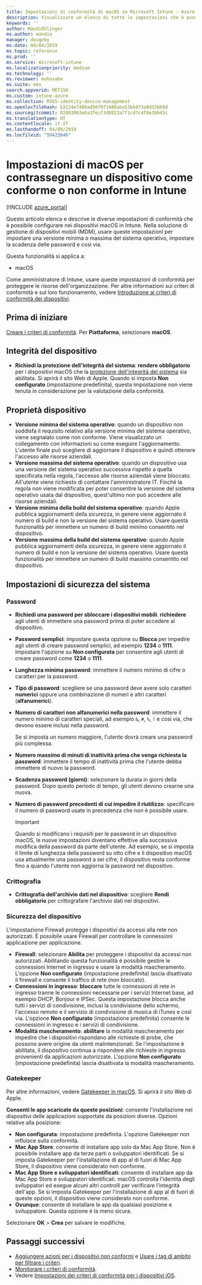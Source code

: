 ```yaml
---
title: Impostazioni di conformità di macOS in Microsoft Intune - Azure | Microsoft Docs
description: Visualizzare un elenco di tutte le impostazioni che è possibile usare durante l'impostazione della conformità per i dispositivi macOS in Microsoft Intune. Richiedere la protezione dell'integrità del sistema di Apple, impostare le restrizioni relative alla password, richiedere un firewall, consentire un gatekeeper e così via.
keywords: ''
author: MandiOhlinger
ms.author: mandia
manager: dougeby
ms.date: 04/04/2019
ms.topic: reference
ms.prod: ''
ms.service: microsoft-intune
ms.localizationpriority: medium
ms.technology: ''
ms.reviewer: muhosabe
ms.suite: ems
search.appverid: MET150
ms.custom: intune-azure
ms.collection: M365-identity-device-management
ms.openlocfilehash: b3224e7400ad56f971488aba53bb073a0d33bb9d
ms.sourcegitcommit: 02803863eba37ecf3d8823a7f1cd7c4f8e3bb42c
ms.translationtype: HT
ms.contentlocale: it-IT
ms.lasthandoff: 04/09/2019
ms.locfileid: "59423646"
---
```

# <a name="macos-settings-to-mark-devices-as-compliant-or-not-compliant-using-intune"></a>Impostazioni di macOS per contrassegnare un dispositivo come conforme o non conforme in Intune

[!INCLUDE [azure_portal](./includes/azure_portal.md)]

Questo articolo elenca e descrive le diverse impostazioni di conformità che è possibile configurare nei dispositivi macOS in Intune. Nella soluzione di gestione di dispositivi mobili (MDM), usare queste impostazioni per impostare una versione minima o massima del sistema operativo, impostare la scadenza delle password e così via.

Questa funzionalità si applica a:

- macOS

Come amministratore di Intune, usare queste impostazioni di conformità per proteggere le risorse dell'organizzazione. Per altre informazioni sui criteri di conformità e sul loro funzionamento, vedere [Introduzione ai criteri di conformità dei dispositivi](device-compliance-get-started.md).

## <a name="before-you-begin"></a>Prima di iniziare

[Creare i criteri di conformità](create-compliance-policy.md#create-the-policy). Per **Piattaforma**, selezionare **macOS**.

## <a name="device-health"></a>Integrità del dispositivo

- **Richiedi la protezione dell'integrità del sistema**: **rendere obbligatorio** per i dispositivi macOS che la [protezione dell'integrità del sistema](https://support.apple.com/HT204899) sia abilitata. Si aprirà il sito Web di Apple. Quando si imposta **Non configurato** (impostazione predefinita), questa impostazione non viene tenuta in considerazione per la valutazione della conformità.

## <a name="device-properties"></a>Proprietà dispositivo

- **Versione minima del sistema operativo**: quando un dispositivo non soddisfa il requisito relativo alla versione minima del sistema operativo, viene segnalato come non conforme. Viene visualizzato un collegamento con informazioni su come eseguire l'aggiornamento. L'utente finale può scegliere di aggiornare il dispositivo e quindi ottenere l'accesso alle risorse aziendali.
- **Versione massima del sistema operativo**: quando un dispositivo usa una versione del sistema operativo successiva rispetto a quella specificata nella regola, l'accesso alle risorse aziendali viene bloccato. All'utente viene richiesto di contattare l'amministratore IT. Finché la regola non viene modificata per poter consentire la versione del sistema operativo usata dal dispositivo, quest'ultimo non può accedere alle risorse aziendali.
- **Versione minima della build del sistema operativo**: quando Apple pubblica aggiornamenti della sicurezza, in genere viene aggiornato il numero di build e non la versione del sistema operativo. Usare questa funzionalità per immettere un numero di build minimo consentito nel dispositivo.
- **Versione massima della build del sistema operativo**: quando Apple pubblica aggiornamenti della sicurezza, in genere viene aggiornato il numero di build e non la versione del sistema operativo. Usare questa funzionalità per immettere un numero di build massimo consentito nel dispositivo.

## <a name="system-security-settings"></a>Impostazioni di sicurezza del sistema

### <a name="password"></a>Password

- **Richiedi una password per sbloccare i dispositivi mobili**: **richiedere** agli utenti di immettere una password prima di poter accedere al dispositivo.
- **Password semplici**: impostare questa opzione su **Blocca** per impedire agli utenti di creare password semplici, ad esempio **1234** o **1111**. Impostare l'opzione su **Non configurata** per consentire agli utenti di creare password come **1234** o **1111**.
- **Lunghezza minima password**: immettere il numero minimo di cifre o caratteri per la password.
- **Tipo di password**: scegliere se una password deve avere solo caratteri **numerici** oppure una combinazione di numeri e altri caratteri (**alfanumerici**).
- **Numero di caratteri non alfanumerici nella password**: immettere il numero minimo di caratteri speciali, ad esempio `&`, `#`, `%`, `!` e così via, che devono essere inclusi nella password.

    Se si imposta un numero maggiore, l'utente dovrà creare una password più complessa.

- **Numero massimo di minuti di inattività prima che venga richiesta la password**: immettere il tempo di inattività prima che l'utente debba immettere di nuovo la password.
- **Scadenza password (giorni)**: selezionare la durata in giorni della password. Dopo questo periodo di tempo, gli utenti devono crearne una nuova.
- **Numero di password precedenti di cui impedire il riutilizzo**: specificare il numero di password usate in precedenza che non è possibile usare.

    > [!IMPORTANT]
    > Quando si modificano i requisiti per le password in un dispositivo macOS, le nuove impostazioni diventano effettive alla successiva modifica della password da parte dell'utente. Ad esempio, se si imposta il limite di lunghezza della password su otto cifre e il dispositivo macOS usa attualmente una password a sei cifre, il dispositivo resta conforme fino a quando l'utente non aggiorna la password nel dispositivo.

### <a name="encryption"></a>Crittografia

- **Crittografia dell'archivio dati nel dispositivo**: scegliere **Rendi obbligatorio** per crittografare l'archivio dati nei dispositivi.

### <a name="device-security"></a>Sicurezza del dispositivo

L'impostazione Firewall protegge i dispositivi da accessi alla rete non autorizzati. È possibile usare Firewall per controllare le connessioni applicazione per applicazione. 

- **Firewall**: selezionare **Abilita** per proteggere i dispositivi da accessi non autorizzati. Abilitando questa funzionalità è possibile gestire le connessioni Internet in ingresso e usare la modalità mascheramento. L'opzione **Non configurato** (impostazione predefinita) lascia disattivato il firewall e consente il traffico di rete (non bloccato).
- **Connessioni in ingresso**: **bloccare** tutte le connessioni di rete in ingresso tranne le connessioni necessarie per i servizi Internet base, ad esempio DHCP, Bonjour e IPSec. Questa impostazione blocca anche tutti i servizi di condivisione, inclusi la condivisione dello schermo, l'accesso remoto e il servizio di condivisione di musica di iTunes e così via. L'opzione **Non configurato** (impostazione predefinita) consente le connessioni in ingresso e i servizi di condivisione.
- **Modalità mascheramento**: **abilitare** la modalità mascheramento per impedire che i dispositivi rispondano alle richieste di probe, che possono avere origine da utenti malintenzionati. Se l'impostazione è abilitata, il dispositivo continua a rispondere alle richieste in ingresso provenienti da applicazioni autorizzate. L'opzione **Non configurato** (impostazione predefinita) lascia disattivata la modalità mascheramento.

### <a name="gatekeeper"></a>Gatekeeper

Per altre informazioni, vedere [Gatekeeper in macOS](https://support.apple.com/HT202491). Si aprirà il sito Web di Apple.

**Consenti le app scaricate da queste posizioni**: consente l'installazione nei dispositivi delle applicazioni supportate da posizioni diverse. Opzioni relative alla posizione:

- **Non configurata**: impostazione predefinita. L'opzione Gatekeeper non influisce sulla conformità. 
- **Mac App Store**: consente di installare app solo da Mac App Store. Non è possibile installare app da terze parti o sviluppatori identificati. Se si imposta Gatekeeper per l'installazione di app al di fuori di Mac App Store, il dispositivo viene considerato non conforme.
- **Mac App Store e sviluppatori identificati**: consente di installare app da Mac App Store e sviluppatori identificati. macOS controlla l'identità degli sviluppatori ed esegue alcuni altri controlli per verificare l'integrità dell'app. Se si imposta Gatekeeper per l'installazione di app al di fuori di queste opzioni, il dispositivo viene considerato non conforme.
- **Ovunque**: consente di installare le app da qualsiasi posizione e sviluppatore. Questa opzione è la meno sicura.

Selezionare **OK** > **Crea** per salvare le modifiche.

## <a name="next-steps"></a>Passaggi successivi

- [Aggiungere azioni per i dispositivi non conformi](actions-for-noncompliance.md) e [Usare i tag di ambito per filtrare i criteri](scope-tags.md).
- [Monitorare i criteri di conformità](compliance-policy-monitor.md).
- Vedere [Impostazioni dei criteri di conformità per i dispositivi iOS](compliance-policy-create-ios.md).